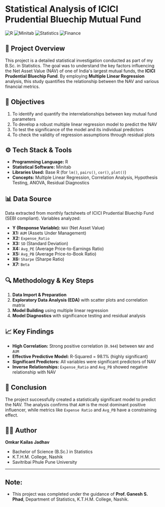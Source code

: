 # Statistical Analysis of ICICI Prudential Bluechip Mutual Fund

![R](https://img.shields.io/badge/R-276DC3?style=for-the-badge&logo=r&logoColor=white)
![Minitab](https://img.shields.io/badge/Minitab-FF6B0B?style=for-the-badge)
![Statistics](https://img.shields.io/badge/Statistics-Business%20Intelligence-blue)
![Finance](https://img.shields.io/badge/Finance-Mutual%20Funds-green)

## 📖 Project Overview

This project is a detailed statistical investigation conducted as part of my B.Sc. in Statistics. The goal was to understand the key factors influencing the Net Asset Value (NAV) of one of India's largest mutual funds, the **ICICI Prudential Bluechip Fund**. By employing **Multiple Linear Regression** analysis, this study quantifies the relationship between the NAV and various financial metrics.

## 🎯 Objectives

1. To identify and quantify the interrelationships between key mutual fund parameters
2. To develop a robust multiple linear regression model to predict the NAV
3. To test the significance of the model and its individual predictors
4. To check the validity of regression assumptions through residual plots

## ⚙️ Tech Stack & Tools

- **Programming Language:** R
- **Statistical Software:** Minitab
- **Libraries Used:** Base R (for `lm()`, `pairs()`, `cor()`, `plot()`)
- **Concepts:** Multiple Linear Regression, Correlation Analysis, Hypothesis Testing, ANOVA, Residual Diagnostics

## 📊 Data Source

Data extracted from monthly factsheets of ICICI Prudential Bluechip Fund (SEBI compliant). Variables analyzed:

- **Y (Response Variable):** `NAV` (Net Asset Value)
- **X1:** `AUM` (Assets Under Management)
- **X2:** `Expense_Ratio`
- **X3:** `SD` (Standard Deviation)
- **X4:** `Avg_PE` (Average Price-to-Earnings Ratio)
- **X5:** `Avg_PB` (Average Price-to-Book Ratio)
- **X6:** `Sharpe` (Sharpe Ratio)
- **X7:** `Beta`

## 🔍 Methodology & Key Steps

1. **Data Import & Preparation**
2. **Exploratory Data Analysis (EDA)** with scatter plots and correlation matrix
3. **Model Building** using multiple linear regression
4. **Model Diagnostics** with significance testing and residual analysis

## 📈 Key Findings

- **High Correlation:** Strong positive correlation (`0.944`) between `NAV` and `AUM`
- **Effective Predictive Model:** R-Squared = 98.1% (highly significant)
- **Significant Predictors:** All variables were significant predictors of NAV
- **Inverse Relationships:** `Expense_Ratio` and `Avg_PB` showed negative relationship with NAV

## 📝 Conclusion

The project successfully created a statistically significant model to predict the NAV. The analysis confirms that `AUM` is the most dominant positive influencer, while metrics like `Expense Ratio` and `Avg_PB` have a constraining effect.

## 👨‍💻 Author

**Omkar Kailas Jadhav**
- Bachelor of Science (B.Sc.) in Statistics
- K.T.H.M. College, Nashik
- Savitribai Phule Pune University

---

## **Note:** 
- This project was completed under the guidance of **Prof. Ganesh S. Phad**, Department of Statistics, K.T.H.M. College, Nashik.
